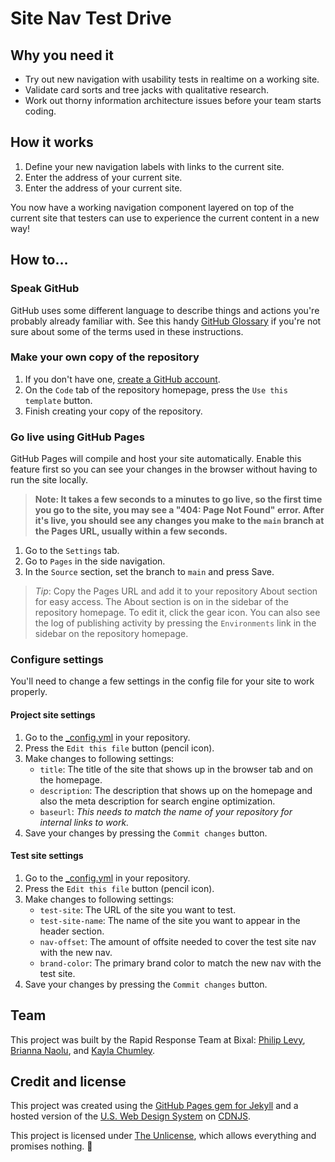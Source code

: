 # Site Nav Test Drive

## Why you need it

- Try out new navigation with usability tests in realtime on a working site.
- Validate card sorts and tree jacks with qualitative research.
- Work out thorny information architecture issues before your team starts coding.

## How it works
1. Define your new navigation labels with links to the current site.
1. Enter the address of your current site.
1. Enter the address of your current site.

You now have a working navigation component layered on top of the current site that testers can use to experience the current content in a new way!

## How to…

### Speak GitHub

GitHub uses some different language to describe things and actions you're probably already familiar with. See this handy [GitHub Glossary](https://github.com/Bixal/methods/wiki/GitHub-glossary) if you're not sure about some of the terms used in these instructions.

### Make your own copy of the repository

1. If you don't have one, [create a GitHub account](https://github.com/signup).
1. On the `Code` tab of the repository homepage, press the `Use this template` button.
1. Finish creating your copy of the repository.

### Go live using GitHub Pages

GitHub Pages will compile and host your site automatically. Enable this feature first so you can see your changes in the browser without having to run the site locally.

> **Note: It takes a few seconds to a minutes to go live, so the first time you go to the site, you may see a "404: Page Not Found" error. After it's live, you should see any changes you make to the `main` branch at the Pages URL, usually within a few seconds.**

1. Go to the `Settings` tab.
1. Go to `Pages` in the side navigation.
1. In the `Source` section, set the branch to `main` and press Save.

> *Tip*: Copy the Pages URL and add it to your repository About section for easy access. The About section is on in the sidebar of the repository homepage. To edit it, click the gear icon. You can also see the log of publishing activity by pressing the `Environments` link in the sidebar on the repository homepage.

### Configure settings

You'll need to change a few settings in the config file for your site to work properly.

#### Project site settings

1. Go to the [_config.yml](_config.yml) in your repository.
1. Press the `Edit this file` button (pencil icon).
1. Make changes to following settings:
    - `title`: The title of the site that shows up in the browser tab and on the homepage.
    - `description`: The description that shows up on the homepage and also the meta description for search engine optimization.
    - `baseurl`: *This needs to match the name of your repository for internal links to work.*
1. Save your changes by pressing the `Commit changes` button.

#### Test site settings

1. Go to the [_config.yml](_config.yml) in your repository.
1. Press the `Edit this file` button (pencil icon).
1. Make changes to following settings:
    - `test-site`: The URL of the site you want to test.
    - `test-site-name`: The name of the site you want to appear in the header section.
    - `nav-offset`: The amount of offsite needed to cover the test site nav with the new nav.
    - `brand-color`: The primary brand color to match the new nav with the test site.
1. Save your changes by pressing the `Commit changes` button.

## Team

This project was built by the Rapid Response Team at Bixal: [Philip Levy](https://github.com/pglevy), [Brianna Naolu](https://github.com/bnaolu), and [Kayla Chumley](https://github.com/kbchumley).

## Credit and license
This project was created using the [GitHub Pages gem for Jekyll](https://github.com/github/pages-gem) and a hosted version of the [U.S. Web Design System](https://github.com/uswds/uswds) on [CDNJS](https://cdnjs.com/).

This project is licensed under [The Unlicense](https://github.com/Bixal/uswds-template/blob/main/LICENSE), which allows everything and promises nothing. 🌊
